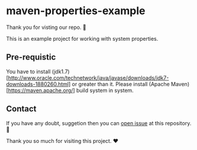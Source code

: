 # maven-properties-example

Thank you for visting our repo. :clap:

This is an example project for working with system properties.

## Pre-requistic 
 
   You have to install (jdk1.7)[http://www.oracle.com/technetwork/java/javase/downloads/jdk7-downloads-1880260.html] or greater than it. Please install (Apache Maven)[https://maven.apache.org/] build system in system.

## Contact

If you have any doubt, suggetion then you can [open issue](https://guides.github.com/features/issues/) at this repository. :wave:


Thank you so much for visiting this project. :hearts:
